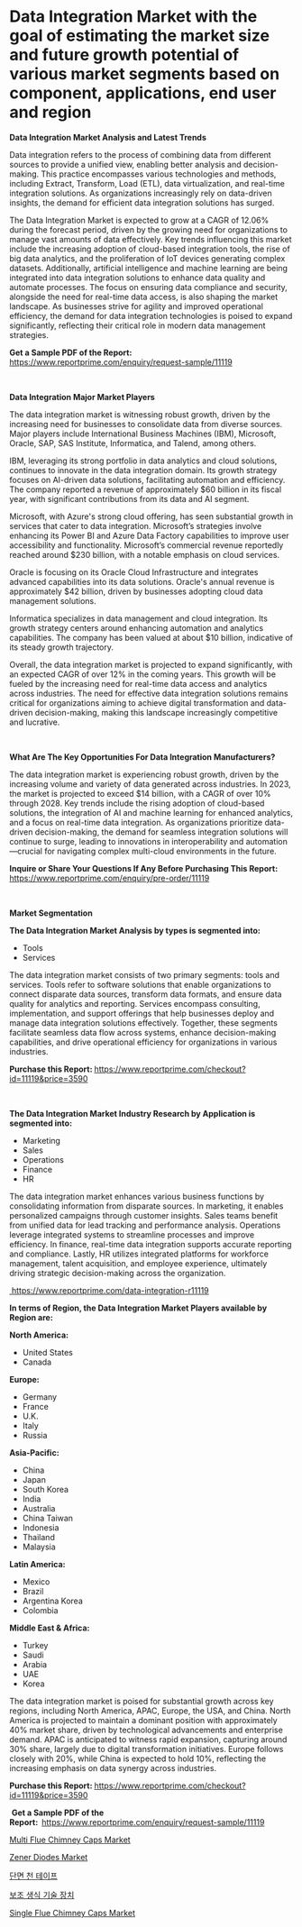 <p><h1>Data Integration Market with the goal of estimating the market size and future growth potential of various market segments based on component, applications, end user and region</h1></p><p><strong>Data Integration Market Analysis and Latest Trends</strong></p>
<p><p>Data integration refers to the process of combining data from different sources to provide a unified view, enabling better analysis and decision-making. This practice encompasses various technologies and methods, including Extract, Transform, Load (ETL), data virtualization, and real-time integration solutions. As organizations increasingly rely on data-driven insights, the demand for efficient data integration solutions has surged.</p><p>The Data Integration Market is expected to grow at a CAGR of 12.06% during the forecast period, driven by the growing need for organizations to manage vast amounts of data effectively. Key trends influencing this market include the increasing adoption of cloud-based integration tools, the rise of big data analytics, and the proliferation of IoT devices generating complex datasets. Additionally, artificial intelligence and machine learning are being integrated into data integration solutions to enhance data quality and automate processes. The focus on ensuring data compliance and security, alongside the need for real-time data access, is also shaping the market landscape. As businesses strive for agility and improved operational efficiency, the demand for data integration technologies is poised to expand significantly, reflecting their critical role in modern data management strategies.</p></p>
<p><strong>Get a Sample PDF of the Report:&nbsp;</strong> <a href="https://www.reportprime.com/enquiry/request-sample/11119">https://www.reportprime.com/enquiry/request-sample/11119</a></p>
<p>&nbsp;</p>
<p><strong>Data Integration Major Market Players</strong></p>
<p><p>The data integration market is witnessing robust growth, driven by the increasing need for businesses to consolidate data from diverse sources. Major players include International Business Machines (IBM), Microsoft, Oracle, SAP, SAS Institute, Informatica, and Talend, among others.</p><p>IBM, leveraging its strong portfolio in data analytics and cloud solutions, continues to innovate in the data integration domain. Its growth strategy focuses on AI-driven data solutions, facilitating automation and efficiency. The company reported a revenue of approximately $60 billion in its fiscal year, with significant contributions from its data and AI segment.</p><p>Microsoft, with Azure's strong cloud offering, has seen substantial growth in services that cater to data integration. Microsoft’s strategies involve enhancing its Power BI and Azure Data Factory capabilities to improve user accessibility and functionality. Microsoft’s commercial revenue reportedly reached around $230 billion, with a notable emphasis on cloud services.</p><p>Oracle is focusing on its Oracle Cloud Infrastructure and integrates advanced capabilities into its data solutions. Oracle's annual revenue is approximately $42 billion, driven by businesses adopting cloud data management solutions.</p><p>Informatica specializes in data management and cloud integration. Its growth strategy centers around enhancing automation and analytics capabilities. The company has been valued at about $10 billion, indicative of its steady growth trajectory.</p><p>Overall, the data integration market is projected to expand significantly, with an expected CAGR of over 12% in the coming years. This growth will be fueled by the increasing need for real-time data access and analytics across industries. The need for effective data integration solutions remains critical for organizations aiming to achieve digital transformation and data-driven decision-making, making this landscape increasingly competitive and lucrative.</p></p>
<p>&nbsp;</p>
<p><strong>What Are The Key Opportunities For Data Integration Manufacturers?</strong></p>
<p><p>The data integration market is experiencing robust growth, driven by the increasing volume and variety of data generated across industries. In 2023, the market is projected to exceed $14 billion, with a CAGR of over 10% through 2028. Key trends include the rising adoption of cloud-based solutions, the integration of AI and machine learning for enhanced analytics, and a focus on real-time data integration. As organizations prioritize data-driven decision-making, the demand for seamless integration solutions will continue to surge, leading to innovations in interoperability and automation—crucial for navigating complex multi-cloud environments in the future.</p></p>
<p><strong>Inquire or Share Your Questions If Any Before Purchasing This Report:</strong> <a href="https://www.reportprime.com/enquiry/pre-order/11119">https://www.reportprime.com/enquiry/pre-order/11119</a></p>
<p>&nbsp;</p>
<p><strong>Market Segmentation</strong></p>
<p><strong>The Data Integration Market Analysis by types is segmented into:</strong></p>
<p><ul><li>Tools</li><li>Services</li></ul></p>
<p><p>The data integration market consists of two primary segments: tools and services. Tools refer to software solutions that enable organizations to connect disparate data sources, transform data formats, and ensure data quality for analytics and reporting. Services encompass consulting, implementation, and support offerings that help businesses deploy and manage data integration solutions effectively. Together, these segments facilitate seamless data flow across systems, enhance decision-making capabilities, and drive operational efficiency for organizations in various industries.</p></p>
<p><strong>Purchase this Report:&nbsp;</strong><a href="https://www.reportprime.com/checkout?id=11119&price=3590">https://www.reportprime.com/checkout?id=11119&price=3590</a></p>
<p>&nbsp;</p>
<p><strong>The Data Integration Market Industry Research by Application is segmented into:</strong></p>
<p><ul><li>Marketing</li><li>Sales</li><li>Operations</li><li>Finance</li><li>HR</li></ul></p>
<p><p>The data integration market enhances various business functions by consolidating information from disparate sources. In marketing, it enables personalized campaigns through customer insights. Sales teams benefit from unified data for lead tracking and performance analysis. Operations leverage integrated systems to streamline processes and improve efficiency. In finance, real-time data integration supports accurate reporting and compliance. Lastly, HR utilizes integrated platforms for workforce management, talent acquisition, and employee experience, ultimately driving strategic decision-making across the organization.</p></p>
<p><a href="https://www.reportprime.com/data-integration-r11119">&nbsp;https://www.reportprime.com/data-integration-r11119</a></p>
<p><strong>In terms of Region, the Data Integration Market Players available by Region are:</strong></p>
<p>
    <p> <strong> North America: </strong>
        <ul>
            <li>United States</li>
            <li>Canada</li>
        </ul>
        </p> 
    <p> <strong> Europe: </strong>
        <ul>
            <li>Germany</li>
            <li>France</li>
            <li>U.K.</li>
            <li>Italy</li>
            <li>Russia</li>
        </ul>
        </p> 
    <p> <strong> Asia-Pacific: </strong>
        <ul>
            <li>China</li>
            <li>Japan</li>
            <li>South Korea</li>
            <li>India</li>
            <li>Australia</li>
            <li>China Taiwan</li>
            <li>Indonesia</li>
            <li>Thailand</li>
            <li>Malaysia</li>
        </ul>
        </p> 
    <p> <strong> Latin America: </strong>
        <ul>
            <li>Mexico</li>
            <li>Brazil</li>
            <li>Argentina Korea</li>
            <li>Colombia</li>
        </ul>
        </p> 
    <p> <strong> Middle East & Africa: </strong>
        <ul>
            <li>Turkey</li>
            <li>Saudi</li>
            <li>Arabia</li>
            <li>UAE</li>
            <li>Korea</li>
        </ul>
    </p>
    </p>
<p><p>The data integration market is poised for substantial growth across key regions, including North America, APAC, Europe, the USA, and China. North America is projected to maintain a dominant position with approximately 40% market share, driven by technological advancements and enterprise demand. APAC is anticipated to witness rapid expansion, capturing around 30% share, largely due to digital transformation initiatives. Europe follows closely with 20%, while China is expected to hold 10%, reflecting the increasing emphasis on data synergy across industries.</p></p>
<p><strong>Purchase this Report: </strong><a href="https://www.reportprime.com/checkout?id=11119&price=3590">https://www.reportprime.com/checkout?id=11119&price=3590</a></p>
<p>&nbsp;<strong>Get a Sample PDF of the Report:&nbsp;&nbsp;</strong><a href="https://www.reportprime.com/enquiry/request-sample/11119">https://www.reportprime.com/enquiry/request-sample/11119</a></p>
<p><strong></strong></p>
<p><p><a href="https://www.linkedin.com/pulse/insights-multi-flue-chimney-caps-industry-market-financial-i6aac?trackingId=ipguKpUEQ%2BqkZICZ62ldzg%3D%3D">Multi Flue Chimney Caps Market</a></p><p><a href="https://medium.com/@kathydiaz655/the-comprehensive-zener-diodes-market-research-report-is-essential-for-understanding-current-1db6d84cbfa5">Zener Diodes Market</a></p><p><a href="https://medium.com/@sadiejast2023/%EB%8B%A8%EC%9D%BC-%EB%A9%B4%EC%A7%81%EB%AC%BC-%ED%85%8C%EC%9D%B4%ED%94%84-%EC%8B%9C%EC%9E%A5%EC%9D%98-%EB%AF%B8%EB%9E%98-%EC%A0%84%EB%A7%9D-2031%EB%85%84%EA%B9%8C%EC%A7%80%EC%9D%98-%EC%8B%A0%ED%9D%A5-%EC%8B%9C%EC%9E%A5-%EB%8F%99%ED%96%A5-%EB%B0%8F-%EC%98%88%EC%B8%A1-ddde1da35ff4">단면 천 테이프</a></p><p><a href="https://medium.com/@sadiejast2023/assisted-reproductive-technology-device-market-%EC%9D%98-%EA%B8%80%EB%A1%9C%EB%B2%8C-%EC%8B%9C%EC%9E%A5-%EA%B0%9C%EC%9A%94%EB%8A%94-%EC%A0%84-%EC%84%B8%EA%B3%84-%EB%B0%8F-%EC%A3%BC%EC%9A%94-%EC%8B%9C%EC%9E%A5%EC%9D%98-%EC%82%B0%EC%97%85%EC%97%90-%EC%98%81%ED%96%A5%EC%9D%84-%EB%AF%B8%EC%B9%98%EB%8A%94-%EC%A3%BC%EC%9A%94-%ED%8A%B8%EB%A0%8C%EB%93%9C%EC%97%90-%EB%8C%80%ED%95%9C-1862f2207c29">보조 생식 기술 장치</a></p><p><a href="https://www.linkedin.com/pulse/comprehensive-analysis-global-single-flue-chimney-caps-market-wbyqc?trackingId=RNZQs7AZQlO8FSo5IHA%2Blg%3D%3D">Single Flue Chimney Caps Market</a></p></p>